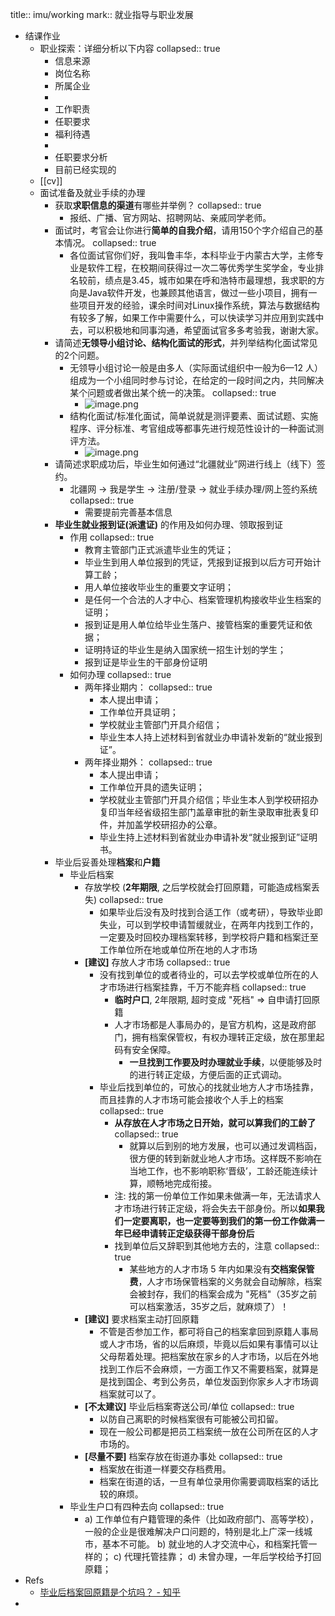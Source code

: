 title:: imu/working
mark:: 就业指导与职业发展

- 结课作业
  - 职业探索：详细分析以下内容
    collapsed:: true
    - 信息来源
    - 岗位名称
    - 所属企业
    -
    - 工作职责
    - 任职要求
    - 福利待遇
    -
    - 任职要求分析
    - 目前已经实现的
  - [[cv]]
  - 面试准备及就业手续的办理
    - 获取**求职信息的渠道**有哪些并举例？
      collapsed:: true
      - 报纸、广播、官方网站、招聘网站、亲戚同学老师。
    - 面试时，考官会让你进行**简单的自我介绍**，请用150个字介绍自己的基本情况。
      collapsed:: true
      - 各位面试官你们好，我叫鲁丰华，本科毕业于内蒙古大学，主修专业是软件工程，在校期间获得过一次二等优秀学生奖学金，专业排名较前，绩点是3.45，城市如果在呼和浩特市最理想，我求职的方向是Java软件开发，也兼顾其他语言，做过一些小项目，拥有一些项目开发的经验，课余时间对Linux操作系统，算法与数据结构有较多了解，如果工作中需要什么，可以快读学习并应用到实践中去，可以积极地和同事沟通，希望面试官多多考验我，谢谢大家。
    - 请简述**无领导小组讨论、结构化面试的形式**，并列举结构化面试常见的2个问题。
      - 无领导小组讨论一般是由多人（实际面试组织中一般为6—12 人）组成为一个小组同时参与讨论，在给定的一段时间之内，共同解决某个问题或者做出某个统一的决策。
        collapsed:: true
        - ![image.png](../assets/imu/work/image_1662112507160_0.png)
      - 结构化面试/标准化面试，简单说就是测评要素、面试试题、实施程序、评分标准、考官组成等都事先进行规范性设计的一种面试测评方法。
        - ![image.png](../assets/imu/work/image_1662112516434_0.png)
    - 请简述求职成功后，毕业生如何通过“北疆就业”网进行线上（线下）签约。
      - 北疆网 -> 我是学生 -> 注册/登录 -> 就业手续办理/网上签约系统
        collapsed:: true
        - 需要提前完善基本信息
    - **毕业生就业报到证(派遣证)** 的作用及如何办理、领取报到证
      - 作用
        collapsed:: true
        - 教育主管部门正式派遣毕业生的凭证；
        - 毕业生到用人单位报到的凭证，凭报到证报到以后方可开始计算工龄；
        - 用人单位接收毕业生的重要文字证明；
        - 是任何一个合法的人才中心、档案管理机构接收毕业生档案的证明；
        - 报到证是用人单位给毕业生落户、接管档案的重要凭证和依据；
        - 证明持证的毕业生是纳入国家统一招生计划的学生；
        - 报到证是毕业生的干部身份证明
      - 如何办理
        collapsed:: true
        - 两年择业期内：
          collapsed:: true
          - 本人提出申请；
          - 工作单位开具证明；
          - 学校就业主管部门开具介绍信；
          - 毕业生本人持上述材料到省就业办申请补发新的“就业报到证”。
        - 两年择业期外：
          collapsed:: true
          - 本人提出申请；
          - 工作单位开具的遗失证明；
          - 学校就业主管部门开具介绍信；毕业生本人到学校研招办复印当年经省级招生部门盖章审批的新生录取审批表复印件，并加盖学校研招办的公章。
          - 毕业生持上述材料到省就业办申请补发“就业报到证”证明书。
    - 毕业后妥善处理**档案**和**户籍**
      - 毕业后档案
        - 存放学校 (**2年期限**, 之后学校就会打回原籍，可能造成档案丢失)
          collapsed:: true
          - 如果毕业后没有及时找到合适工作（或考研），导致毕业即失业，可以到学校申请暂缓就业，在两年内找到工作的，一定要及时回校办理档案转移，到学校将户籍和档案迁至工作单位所在地或单位所在地的人才市场
        - **[建议]** 存放人才市场
          collapsed:: true
          - 没有找到单位的或者待业的，可以去学校或单位所在的人才市场进行档案挂靠，千万不能弃档
            collapsed:: true
            - **临时户口**, 2年限期, 超时变成 "死档" => 自申请打回原籍
            - 人才市场都是人事局办的，是官方机构，这是政府部门，拥有档案保管权，有权办理转正定级，放在那里起码有安全保障。
              - **一旦找到工作要及时办理就业手续**，以便能够及时的进行转正定级，方便后面的正式调动。
          - 毕业后找到单位的，可放心的找就业地方人才市场挂靠，而且挂靠的人才市场可能会接收个人手上的档案
            collapsed:: true
            - **从存放在人才市场之日开始，就可以算我们的工龄了**
              collapsed:: true
              - 就算以后到别的地方发展，也可以通过发调档函，很方便的转到新就业地人才市场。这样既不影响在当地工作，也不影响职称‘晋级’，工龄还能连续计算，顺畅地完成衔接。
            - 注: 找的第一份单位工作如果未做满一年，无法请求人才市场进行转正定级，将会失去干部身份。所以**如果我们一定要离职，也一定要等到我们的第一份工作做满一年已经申请转正定级获得干部身份后**
            - 找到单位后又辞职到其他地方去的，注意
              collapsed:: true
              - 某些地方的人才市场 5 年内如果没有**交档案保管费**，人才市场保管档案的义务就会自动解除，档案会被封存，我们的档案会成为 "死档"（35岁之前可以档案激活，35岁之后，就麻烦了）！
        - **[建议]** 要求档案主动打回原籍
          - 不管是否参加工作，都可将自己的档案拿回到原籍人事局或人才市场，省的以后麻烦，毕竟以后如果有事情可以让父母帮着处理。把档案放在家乡的人才市场，以后在外地找到工作后不会麻烦，一方面工作又不需要档案，就算是是找到国企、考到公务员，单位发函到你家乡人才市场调档案就可以了。
        - **[不太建议]** 毕业后档案寄送公司/单位
          collapsed:: true
          - 以防自己离职的时候档案很有可能被公司扣留。
          - 现在一般公司都是把员工档案统一放在公司所在区的人才市场的。
        - **[尽量不要]** 档案存放在街道办事处
          collapsed:: true
          - 档案放在街道一样要交存档费用。
          - 档案在街道的话，一旦有单位录用你需要调取档案的话比较的麻烦。
      - 毕业生户口有四种去向
        collapsed:: true
        - a)  工作单位有户籍管理的条件（比如政府部门、高等学校），一般的企业是很难解决户口问题的，特别是北上广深一线城市，基本不可能。
          b)  就业地的人才交流中心，和档案托管一样的；
          c)  代理托管挂靠；
          d)  未曾办理，一年后学校给予打回原籍；
- Refs
  - [毕业后档案回原籍是个坑吗？ - 知乎](https://zhuanlan.zhihu.com/p/86926385)
-